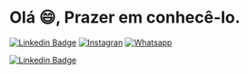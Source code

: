 <!--

### Hi there 👋

**LeoDKVT/LeoDKVT** is a ✨ _special_ ✨ repository because its `README.md` (this file) appears on your GitHub profile.

Here are some ideas to get you started:

- 🔭 I’m currently working on ...
- 🌱 I’m currently learning ...
- 👯 I’m looking to collaborate on ...
- 🤔 I’m looking for help with ...
- 💬 Ask me about ...
- 📫 How to reach me: ...
- 😄 Pronouns: ...
- ⚡ Fun fact: ...
-->


# Olá 😄, Prazer em conhecê-lo.


[![Linkedin Badge](https://img.shields.io/badge/-LinkedIn-blue?style=for-the-badge&logo=Linkedin&logoColor=white&link=https:///www.linkedin.com/in/josé-leonardo-172828192/)](https:///www.linkedin.com/in/josé-leonardo-172828192/)
[![Instagran](https://img.shields.io/badge/instagram-purple?logo=instagram&style=for-the-badge&link=https://www.instagram.com/leo_dejankovty/)](https://www.instagram.com/leo_dejankovty)
[![Whatsapp](https://img.shields.io/badge/whatsapp-darkgreen?logo=whatsapp&logoColor=white&style=for-the-badge&link=https://api.whatsapp.com/send?phone=5511939275748/)](https://api.whatsapp.com/send?phone=5511939275748)

[![Linkedin Badge](https://img.shields.io/badge/-LinkedIn-navyblue?style=for-the-badge&logo=Linkedin&logoColor=white&link=https:///www.linkedin.com/in/josé-leonardo-172828192/)](https:///www.linkedin.com/in/josé-leonardo-172828192/)




